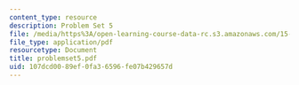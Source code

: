 ```yaml
---
content_type: resource
description: Problem Set 5
file: /media/https%3A/open-learning-course-data-rc.s3.amazonaws.com/15-518-taxes-and-business-strategy-fall-2002/107dcd0089ef0fa36596fe07b429657d_problemset5.pdf
file_type: application/pdf
resourcetype: Document
title: problemset5.pdf
uid: 107dcd00-89ef-0fa3-6596-fe07b429657d
---
```

